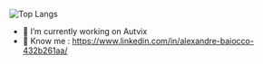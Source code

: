 ![Top Langs](https://github-readme-stats.vercel.app/api/top-langs/?username=Baiokiss&layout=compact)


- 🔭 I’m currently working on Autvix
- 💬 Know me : https://www.linkedin.com/in/alexandre-baiocco-432b261aa/
